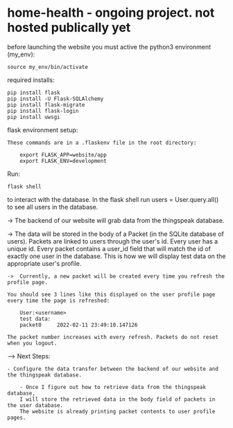 # home-health - ongoing project. not hosted publically yet 

before launching the website you must active the python3 environment (my_env):
    
    source my_env/bin/activate

required installs:

    pip install flask
    pip install -U Flask-SQLAlchemy
    pip install flask-migrate
    pip install flask-login
    pip install uwsgi  

 flask environment setup:

    These commands are in a .flaskenv file in the root directory:

        export FLASK_APP=website/app
        export FLASK_ENV=development

Run:

    flask shell
to interact with the database. 
In the flask shell run users = User.query.all() to see all users in the database.


    
->  The backend of our website will grab data from the thingspeak database. 
       
->  The data will be stored in the body of a Packet (in the SQLite database of users).
    Packets are linked to users through the user's id. Every user has a unique id. 
    Every packet contains a user_id field that will match the id of exactly one user in the database. 
    This is how we will display test data on the appropriate user's profile.
           
    ->  Currently, a new packet will be created every time you refresh the profile page. 
            
    You should see 3 lines like this displayed on the user profile page every time the page is refreshed:

        User:<username>
        test data:
        packet0 	2022-02-11 23:49:10.147126

    The packet number increases with every refresh. Packets do not reset when you logout. 

--> Next Steps: 
    
    - Configure the data transfer between the backend of our website and the thingspeak database.

        - Once I figure out how to retrieve data from the thingspeak database, 
        I will store the retrieved data in the body field of packets in the user database.
        The website is already printing packet contents to user profile pages. 